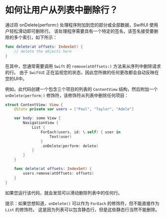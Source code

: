 如何让用户从列表中删除行？
===

通过将 onDelete(perform:) 处理程序附加到您的部分或全部数据，SwiftUI 使用户轻松滑动即可删除行。 该处理程序需要具有一个特定的签名，该签名接受要删除的多个索引，如下所示：

```swift
func delete(at offsets: IndexSet) {
    // delete the objects here
}
```

在其中，您通常需要调用 `Swift` 的 `remove(atOffsets:)` 方法来从序列中删除请求的行。 由于 `SwiftUI` 正在监视您的状态，因此您所做的任何更改都会自动反映在您的UI中。

例如，此代码创建一个包含三个项目的列表的 `ContentView` 结构，然后附加一个 `onDelete(perform:)` 修饰符，该修饰符从列表中删除任何项目：

```swift
struct ContentView: View {
    @State private var users = ["Paul", "Taylor", "Adele"]

    var body: some View {
        NavigationView {
            List {
                ForEach(users, id: \.self) { user in
                    Text(user)
                }
                .onDelete(perform: delete)
            }
        }
    }

    func delete(at offsets: IndexSet) {
        users.remove(atOffsets: offsets)
    }
}
```

如果您运行该代码，就会发现可以滑动删除列表中的任何行。

提示：如果您想知道，`onDelete()` 可以作为 `ForEach` 的修饰符，但不能直接作为 `List` 的修饰符。 这是因为列表可以包含静态行，但是这些静态行当然不能删除。